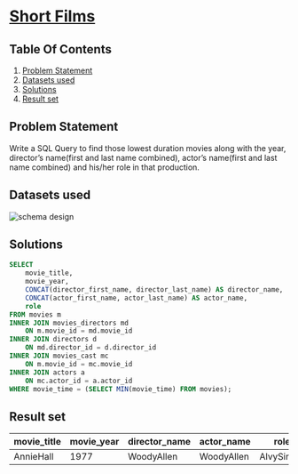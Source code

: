 # [Short Films](https://www.interviewbit.com/problems/short-films/)

## Table Of Contents
1. [Problem Statement]()
2. [Datasets used]()
3. [Solutions]()
4. [Result set]()

## Problem Statement

Write a SQL Query to find those lowest duration movies along with the year, director’s name(first and last name combined), actor’s name(first and last name combined) and his/her role in that production.

## Datasets used

![schema design](https://s3-us-west-2.amazonaws.com/ib-assessment-tests/problem_images/sql_course.jpg)

## Solutions

```sql
SELECT
    movie_title,
    movie_year,
    CONCAT(director_first_name, director_last_name) AS director_name,
    CONCAT(actor_first_name, actor_last_name) AS actor_name,
    role
FROM movies m
INNER JOIN movies_directors md
    ON m.movie_id = md.movie_id
INNER JOIN directors d
    ON md.director_id = d.director_id
INNER JOIN movies_cast mc
    ON m.movie_id = mc.movie_id
INNER JOIN actors a
    ON mc.actor_id = a.actor_id
WHERE movie_time = (SELECT MIN(movie_time) FROM movies);
```

## Result set

| **movie_title** | **movie_year** | **director_name** | **actor_name** | **role**   |
| --------------- | -------------- | ----------------- | -------------- | ---------- |
| AnnieHall       | 1977           | WoodyAllen        | WoodyAllen     | AlvySinger |